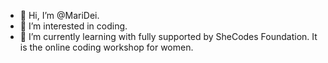 - 👋 Hi, I’m @MariDei.
- 👀 I’m interested in coding.
- 🌱 I’m currently learning with fully supported by SheCodes Foundation. It is the online coding workshop for women.
<!---
MariDei/MariDei is a ✨ special ✨ repository because its `README.md` (this file) appears on your GitHub profile.
You can click the Preview link to take a look at your changes.
--->
